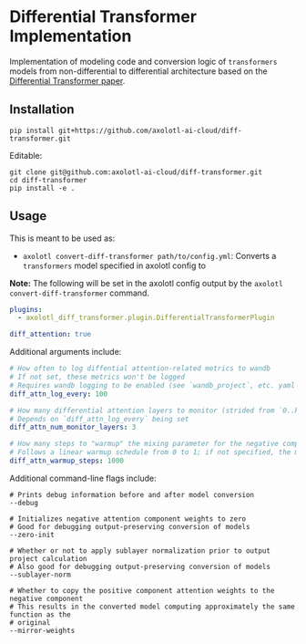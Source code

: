 # Differential Transformer Implementation

Implementation of modeling code and conversion logic of `transformers` models from
non-differential to differential architecture based on the
[Differential Transformer paper](https://arxiv.org/abs/2410.05258).

## Installation

```shell
pip install git+https://github.com/axolotl-ai-cloud/diff-transformer.git
```

Editable:

```shell
git clone git@github.com:axolotl-ai-cloud/diff-transformer.git
cd diff-transformer
pip install -e .
```

## Usage

This is meant to be used as:

- `axolotl convert-diff-transformer path/to/config.yml`: Converts a `transformers`
model specified in axolotl config to

**Note:** The following will be set in the axolotl config output by the
`axolotl convert-diff-transformer` command.

```yaml
plugins:
  - axolotl_diff_transformer.plugin.DifferentialTransformerPlugin

diff_attention: true
```

Additional arguments include:

```yaml
# How often to log diffential attention-related metrics to wandb
# If not set, these metrics won't be logged
# Requires wandb logging to be enabled (see `wandb_project`, etc. yaml config options)
diff_attn_log_every: 100

# How many differential attention layers to monitor (strided from `0..k..num_layers`)
# Depends on `diff_attn_log_every` being set
diff_attn_num_monitor_layers: 3

# How many steps to "warmup" the mixing parameter for the negative component of differential attention
# Follows a linear warmup schedule from 0 to 1; if not specified, the mixing component is set to 1
diff_attn_warmup_steps: 1000
```

Additional command-line flags include:

```shell
# Prints debug information before and after model conversion
--debug

# Initializes negative attention component weights to zero
# Good for debugging output-preserving conversion of models
--zero-init

# Whether or not to apply sublayer normalization prior to output project calculation
# Also good for debugging output-preserving conversion of models
--sublayer-norm

# Whether to copy the positive component attention weights to the negative component
# This results in the converted model computing approximately the same function as the
# original
--mirror-weights
```
